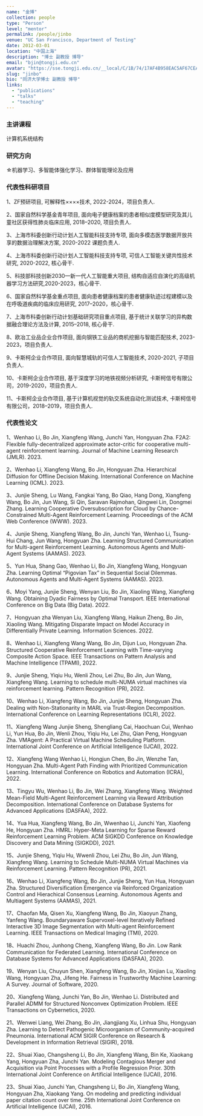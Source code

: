 ```yaml
---
name: "金博"
collection: people
type: "Person"
level: "mentor"
permalink: /people/jinbo
venue: "UC San Francisco, Department of Testing"
date: 2012-03-01
location: "中国上海"
description: "博士 副教授 博导"
email: "bjin@tongji.edu.cn"
avatar: "https://sse.tongji.edu.cn/__local/C/1B/74/17AF4B958EAC5AF67CEA91B2C72_83047223_10E26.jpg"
slug: "jinbo"
bio: "同济大学博士 副教授 博导"
links:
  - "publications"
  - "talks"
  - "teaching"
---
```



### 主讲课程

计算机系统结构



### 研究方向

☆机器学习、多智能体强化学习、群体智能理论及应用



### 代表性科研项目

1、ZF预研项目, 可解释性××××技术, 2022-2024，项目负责人.

2、国家自然科学基金青年项目, 面向电子健康档案的患者相似度模型研究及其儿童社区获得性肺炎临床应用, 2018–2020, 项目负责人.

3、上海市科委创新行动计划人工智能科技支持专项, 面向多模态医学数据开放共享的数据治理解决方案, 2020-2022 课题负责人.

4、上海市科委创新行动计划人工智能科技支持专项, 可信人工智能关键共性技术研究, 2020-2022, 核心骨干.

5、科技部科技创新2030—新一代人工智能重大项目, 结构自适应自演化的高级机器学习方法研究,2020-2023，核心骨干.

6、国家自然科学基金重点项目, 面向患者健康档案的患者健康轨迹过程建模以及在呼吸道疾病的临床应用研究, 2017–2020，核心骨干.

7、上海市科委创新行动计划基础研究项目重点项目, 基于统计关联学习的异构数据融合理论方法及计算, 2015–2018, 核心骨干.

8、欧冶工业品企业合作项目, 面向钢铁工业品的商机挖掘与智能匹配技术, 2023-2023，项目负责人.

9、卡斯柯企业合作项目, 面向智慧城轨的可信人工智能技术, 2020-2021, 子项目负责人.

10、卡斯柯企业合作项目, 基于深度学习的地铁视频分析研究, 卡斯柯信号有限公司，2019-2020，项目负责人.

11、卡斯柯企业合作项目, 基于计算机视觉的轨交系统自动化测试技术, 卡斯柯信号有限公司，2018–2019，项目负责人.



### 代表性论文

1、Wenhao Li, Bo Jin, Xiangfeng Wang, Junchi Yan, Hongyuan Zha. F2A2: Flexible fully-decentralized approximate actor-critic for cooperative multi-agent reinforcement learning. Journal of Machine Learning Research (JMLR). 2023.

2、Wenhao Li, Xiangfeng Wang, Bo Jin, Hongyuan Zha. Hierarchical Diffusion for Offline Decision Making. International Conference on Machine Learning (ICML). 2023.

3、Junjie Sheng, Lu Wang, Fangkai Yang, Bo Qiao, Hang Dong, Xiangfeng Wang, Bo Jin, Jun Wang, Si Qin, Saravan Rajmohan, Qingwei Lin, Dongmei Zhang. Learning Cooperative Oversubscription for Cloud by Chance-Constrained Multi-Agent Reinforcement Learning. Proceedings of the ACM Web Conference (WWW). 2023.

4、Junjie Sheng, Xiangfeng Wang, Bo Jin, Junchi Yan, Wenhao Li, Tsung-Hui Chang, Jun Wang, Hongyuan Zha. Learning Structured Communication for Multi-agent Reinforcement Learning. Autonomous Agents and Multi-Agent Systems (AAMAS). 2023.

5、Yun Hua, Shang Gao, Wenhao Li, Bo Jin, Xiangfeng Wang, Hongyuan Zha. Learning Optimal “Pigovian Tax” in Sequential Social Dilemmas. Autonomous Agents and Multi-Agent Systems (AAMAS). 2023.

6、Moyi Yang, Junjie Sheng, Wenyan Liu, Bo Jin, Xiaoling Wang, Xiangfeng Wang. Obtaining Dyadic Fairness by Optimal Transport. IEEE International Conference on Big Data (Big Data). 2022.

7、Hongyuan zha Wenyan Liu, Xiangfeng Wang, Haikun Zheng, Bo Jin, Xiaoling Wang. Mitigating Disparate Impact on Model Accuracy in Differentially Private Learning. Information Sciences. 2022.

8、Wenhao Li, Xiangfeng Wang Wang, Bo Jin, Dijun Luo, Hongyuan Zha. Structured Cooperative Reinforcement Learning with Time-varying Composite Action Space. IEEE Transactions on Pattern Analysis and Machine Intelligence (TPAMI), 2022.

9、Junjie Sheng, Yiqiu Hu, Wenli Zhou, Lei Zhu, Bo Jin, Jun Wang, Xiangfeng Wang. Learning to schedule multi-NUMA virtual machines via reinforcement learning. Pattern Recognition (PR), 2022.

10、Wenhao Li, Xiangfeng Wang, Bo Jin, Junjie Sheng, Hongyuan Zha. Dealing with Non-Stationarity in MARL via Trust-Region Decomposition. International Conference on Learning Representations (ICLR), 2022.

11、Xiangfeng Wang Junjie Sheng, Shengliang Cai, Haochuan Cui, Wenhao Li, Yun Hua, Bo Jin, Wenli Zhou, Yiqiu Hu, Lei Zhu, Qian Peng, Hongyuan Zha. VMAgent: A Practical Virtual Machine Scheduling Platform. International Joint Conference on Artificial Intelligence (IJCAI), 2022.

12、Xiangfeng Wang Wenhao Li, Hongjun Chen, Bo Jin, Wenzhe Tan, Hongyuan Zha. Multi-Agent Path Finding with Prioritized Communication Learning. International Conference on Robotics and Automation (ICRA), 2022.

13、Tingyu Wu, Wenhao Li, Bo Jin, Wei Zhang, Xiangfeng Wang. Weighted Mean-Field Multi-Agent Reinforcement Learning via Reward Attribution Decomposition. International Conference on Database Systems for Advanced Applications (DASFAA), 2022.

14、Yua Hua, Xiangfeng Wang, Bo Jin, Wwenhao Li, Junchi Yan, Xiaofeng He, Hongyuan Zha. HMRL: Hyper-Meta Learning for Sparse Reward Reinforcement Learning Problem. ACM SIGKDD Conference on Knowledge Discovery and Data Mining (SIGKDD), 2021.

15、Junjie Sheng, Yiqiu Hu, Wwenli Zhou, Lei Zhu, Bo Jin, Jun Wang, Xiangfeng Wang. Learning to Schedule Multi-NUMA Virtual Machines via Reinforcement Learning. Pattern Recognition (PR), 2021.

16、Wenhao Li, Xiangfeng Wang, Bo Jin, Junjie Sheng, Yun Hua, Hongyuan Zha. Structured Diversification Emergence via Reinforced Organization Control and Hierachical Consensus Learning. Autonomous Agents and Multiagent Systems (AAMAS), 2021.

17、Chaofan Ma, Qisen Xu, Xiangfeng Wang, Bo Jin, Xiaoyun Zhang, Yanfeng Wang. Boundaryaware Supervoxel-level Iteratively Refined Interactive 3D Image Segmentation with Multi-agent Reinforcement Learning. IEEE Transactions on Medical Imaging (TMI), 2020.

18、Huachi Zhou, Junhong Cheng, Xiangfeng Wang, Bo Jin. Low Rank Communication for Federated Learning. International Conference on Database Systems for Advanced Applications (DASFAA), 2020.

19、Wenyan Liu, Chuyun Shen, Xiangfeng Wang, Bo Jin, Xinjian Lu, Xiaoling Wang, Hongyuan Zha, Jifeng He. Fairness in Trustworthy Machine Learning: A Survey. Journal of Software, 2020.

20、Xiangfeng Wang, Junchi Yan, Bo Jin, Wenhao Li. Distributed and Parallel ADMM for Structured Nonconvex Optimization Problem. IEEE Transactions on Cybernetics, 2020.

21、Wenwei Liang, Wei Zhang, Bo Jin, Jiangjiang Xu, Linhua Shu, Hongyuan Zha. Learning to Detect Pathogenic Microorganism of Community-acquired Pneumonia. International ACM SIGIR Conference on Research & Development in Information Retrieval (SIGIR), 2018.

22、Shuai Xiao, Changsheng Li, Bo Jin, Xiangfeng Wang, Bin Ke, Xiaokang Yang, Hongyuan Zha, Junchi Yan. Modeling Contagious Merger and Acquisition via Point Processes with a Profile Regression Prior. 30th International Joint Conference on Artificial Intelligence (IJCAI), 2016.

23、Shuai Xiao, Junchi Yan, Changsheng Li, Bo Jin, Xiangfeng Wang, Hongyuan Zha, Xiaokang Yang. On modeling and predicting individual paper citation count over time. 25th International Joint Conference on Artificial Intelligence (IJCAI), 2016.